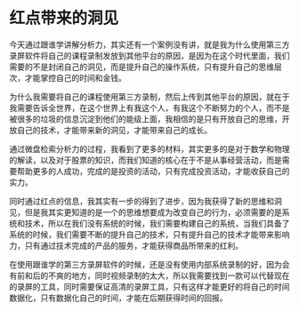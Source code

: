 # 红点带来的洞见

今天通过跟谁学讲解分析力，其实还有一个案例没有讲，就是我为什么使用第三方录屏软件将自己的课程录制发放到其他平台的原因，是因为在这个时代里面，我们需要的不是封闭自己的洞见，而是提升自己的操作系统，只有提升自己的思维层次，才能掌控自己的时间和金钱。

为什么我需要将自己的课程使用第三方录制，然后上传到其他平台的原因，就在于我需要告诉全世界，在这个世界上有我这个人，有我这个不断努力的个人，而不是被很多的垃圾的信息沉淀到他们的能级上面，我相信的是只有开放自己的思维，开放自己的技术，才能带来新的洞见，才能带来自己的成长。

通过微盘检索分析力的过程，我看到了更多的材料，其实更多的是对于数学和物理的解读，以及对于股票的知识，而我们知道的核心在于不是从事经营活动，而是需要帮助更多的人成功，完成的是投资的活动，只有完成投资活动，才能收获自己的实力。

同时通过红点的信息，我其实有一步的得到了进步，因为我获得了新的思维和洞见，但是我其实更知道的是一个的思维想要成为改变自己的行为，必须需要的是系统和技术，所以在我们没有系统的时候，我们需要构建自己的系统，当我们具备了系统的时候，我们需要不断的提升自己的技术，只有提升自己的技术才能带来影响力，只有通过技术完成的产品的服务，才能获得商品所带来的红利。

在使用跟谁学的第三方录屏软件的时候，还是没有使用内部系统录制的好，因为会有前和后的不爽的地方，同时视频录制的太大，所以我需要找到一款可以代替现在的录屏的工具，同时需要保证高清的录屏工具，只有这样才能更好的将自己的时间数据化，只有数据化自己的时间，才能在后期获得时间的回报。
